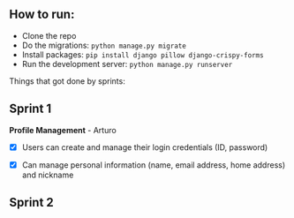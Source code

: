 ## How to run:

- Clone the repo
- Do the migrations: `python manage.py migrate`
- Install packages: `pip install django pillow django-crispy-forms`
- Run the development server: `python manage.py runserver`

Things that got done by sprints:

Sprint 1
--------
**Profile Management** - Arturo
- [x] Users can create and manage their login credentials (ID, password)
- [x] Can manage personal information (name, email address, home address) and nickname


Sprint 2
--------

